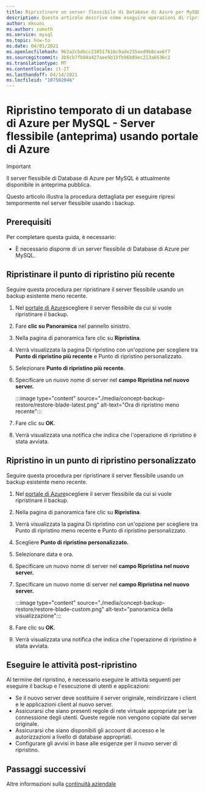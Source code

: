 ```yaml
---
title: Ripristinare un server flessibile di Database di Azure per MySQL con portale di Azure.
description: Questo articolo descrive come eseguire operazioni di ripristino nel server flessibile di Database di Azure per MySQL tramite portale di Azure
author: mksuni
ms.author: sumuth
ms.service: mysql
ms.topic: how-to
ms.date: 04/01/2021
ms.openlocfilehash: 962a2cbdbcc238517616c9ade235eed9b8cae6f7
ms.sourcegitcommit: 3b5cb7fb84a427aee5b15fb96b89ec213a6536c2
ms.translationtype: MT
ms.contentlocale: it-IT
ms.lasthandoff: 04/14/2021
ms.locfileid: "107502046"
---
```

# <a name="point-in-time-restore-of-a-azure-database-for-mysql---flexible-server-preview-using-azure-portal"></a>Ripristino temporato di un database di Azure per MySQL - Server flessibile (anteprima) usando portale di Azure


> [!IMPORTANT]
> Il server flessibile di Database di Azure per MySQL è attualmente disponibile in anteprima pubblica.

Questo articolo illustra la procedura dettagliata per eseguire ripresi tempormente nel server flessibile usando i backup.

## <a name="prerequisites"></a>Prerequisiti

Per completare questa guida, è necessario:

-   È necessario disporre di un server flessibile di Database di Azure per MySQL.

## <a name="restore-to-the-latest-restore-point"></a>Ripristinare il punto di ripristino più recente

Seguire questa procedura per ripristinare il server flessibile usando un backup esistente meno recente.

1.  Nel [portale di Azure](https://portal.azure.com/)scegliere il server flessibile da cui si vuole ripristinare il backup.

2.  Fare **clic su Panoramica** nel pannello sinistro.

3.  Nella pagina di panoramica fare clic su **Ripristina**.

4.  Verrà visualizzata la pagina Di ripristino con un'opzione per scegliere tra **Punto di ripristino più recente** e Punto di ripristino personalizzato.

5.  Selezionare **Punto di ripristino più recente**.

6.  Specificare un nuovo nome di server nel **campo Ripristina nel nuovo server.**

    :::image type="content" source="./media/concept-backup-restore/restore-blade-latest.png" alt-text="Ora di ripristino meno recente":::

8.  Fare clic su **OK**.

9.  Verrà visualizzata una notifica che indica che l'operazione di ripristino è stata avviata.

## <a name="restoring-to-a-custom-restore-point"></a>Ripristino in un punto di ripristino personalizzato

Seguire questa procedura per ripristinare il server flessibile usando un backup esistente meno recente.

1.  Nel [portale di Azure](https://portal.azure.com/)scegliere il server flessibile da cui si vuole ripristinare il backup.

2.  Nella pagina di panoramica fare clic su **Ripristina**.

3.  Verrà visualizzata la pagina Di ripristino con un'opzione per scegliere tra Punto di ripristino meno recente e Punto di ripristino personalizzato.

4.  Scegliere **Punto di ripristino personalizzato.**

5.  Selezionare data e ora.

6.  Specificare un nuovo nome di server nel **campo Ripristina nel nuovo server.**

6.  Specificare un nuovo nome di server nel **campo Ripristina nel nuovo server.**

    :::image type="content" source="./media/concept-backup-restore/restore-blade-custom.png" alt-text="panoramica della visualizzazione":::

7.  Fare clic su **OK**.

8.  Verrà visualizzata una notifica che indica che l'operazione di ripristino è stata avviata.


## <a name="perform-post-restore-tasks"></a>Eseguire le attività post-ripristino
Al termine del ripristino, è necessario eseguire le attività seguenti per eseguire il backup e l'esecuzione di utenti e applicazioni:

- Se il nuovo server deve sostituire il server originale, reindirizzare i client e le applicazioni client al nuovo server.
- Assicurarsi che siano presenti regole di rete virtuale appropriate per la connessione degli utenti. Queste regole non vengono copiate dal server originale.
- Assicurarsi che siano disponibili gli account di accesso e le autorizzazioni a livello di database appropriati.
- Configurare gli avvisi in base alle esigenze per il nuovo server di ripristino.


## <a name="next-steps"></a>Passaggi successivi
Altre informazioni sulla [continuità aziendale](concepts-business-continuity.md)
